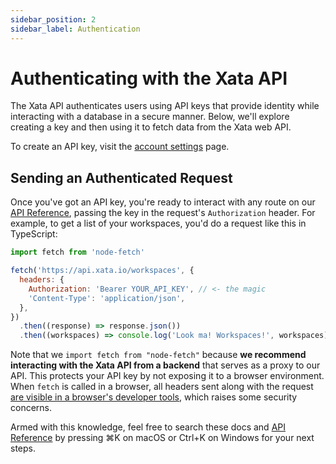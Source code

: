 ```yaml
---
sidebar_position: 2
sidebar_label: Authentication
---
```


# Authenticating with the Xata API

The Xata API authenticates users using API keys that provide identity while interacting with a database in a secure manner. Below, we'll explore creating a key and then using it to fetch data from the Xata web API.

To create an API key, visit the [account settings](https://app.xata.io/settings) page.

## Sending an Authenticated Request

Once you've got an API key, you're ready to interact with any route on our [API Reference](/api-reference/user), passing the key in the request's `Authorization` header. For example, to get a list of your workspaces, you'd do a request like this in TypeScript:

```javascript
import fetch from 'node-fetch'

fetch('https://api.xata.io/workspaces', {
  headers: {
    Authorization: 'Bearer YOUR_API_KEY', // <- the magic
    'Content-Type': 'application/json',
  },
})
  .then((response) => response.json())
  .then((workspaces) => console.log('Look ma! Workspaces!', workspaces))
```

Note that we `import fetch from "node-fetch"` because **we recommend interacting with the Xata API from a backend** that serves as a proxy to our API. This protects your API key by not exposing it to a browser environment. When `fetch` is called in a browser, all headers sent along with the request [are visible in a browser's developer tools](https://stackoverflow.com/questions/4423061/how-can-i-view-http-headers-in-google-chrome), which raises some security concerns.

Armed with this knowledge, feel free to search these docs and [API Reference](/api-reference/user) by pressing ⌘K on macOS or Ctrl+K on Windows for your next steps.

